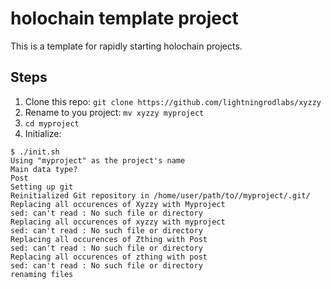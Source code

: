 # holochain template project

This is a template for rapidly starting holochain projects.

## Steps

1. Clone this repo: `git clone https://github.com/lightningrodlabs/xyzzy`
2. Rename to you project: `mv xyzzy myproject`
3. `cd myproject`
4. Initialize:
```
$ ./init.sh
Using "myproject" as the project's name
Main data type?
Post
Setting up git
Reinitialized Git repository in /home/user/path/to//myproject/.git/
Replacing all occurences of Xyzzy with Myproject 
sed: can't read : No such file or directory
Replacing all occurences of xyzzy with myproject 
sed: can't read : No such file or directory
Replacing all occurences of Zthing with Post 
sed: can't read : No such file or directory
Replacing all occurences of zthing with post 
sed: can't read : No such file or directory
renaming files
```